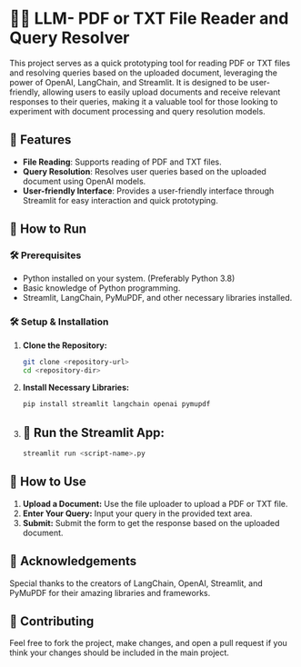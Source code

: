 # 🦜🔗 LLM- PDF or TXT File Reader and Query Resolver

This project serves as a quick prototyping tool for reading PDF or TXT files and resolving queries based on the uploaded document, leveraging the power of OpenAI, LangChain, and Streamlit. It is designed to be user-friendly, allowing users to easily upload documents and receive relevant responses to their queries, making it a valuable tool for those looking to experiment with document processing and query resolution models.

## 🌟 Features
- **File Reading**: Supports reading of PDF and TXT files.
- **Query Resolution**: Resolves user queries based on the uploaded document using OpenAI models.
- **User-friendly Interface**: Provides a user-friendly interface through Streamlit for easy interaction and quick prototyping.

## 🚀 How to Run
### 🛠️ Prerequisites
- Python installed on your system. (Preferably Python 3.8)
- Basic knowledge of Python programming.
- Streamlit, LangChain, PyMuPDF, and other necessary libraries installed.

### 🛠️ Setup & Installation
1. **Clone the Repository:**
   ```sh
   git clone <repository-url>
   cd <repository-dir>  
2. **Install Necessary Libraries:**
   ```sh
   pip install streamlit langchain openai pymupdf
3. ## 🚀 Run the Streamlit App:
   ```sh
   streamlit run <script-name>.py

## 📘 How to Use
1. **Upload a Document:** Use the file uploader to upload a PDF or TXT file.
2. **Enter Your Query:** Input your query in the provided text area.
3. **Submit:** Submit the form to get the response based on the uploaded document.

## 🙏 Acknowledgements
Special thanks to the creators of LangChain, OpenAI, Streamlit, and PyMuPDF for their amazing libraries and frameworks.

## 🤝 Contributing
Feel free to fork the project, make changes, and open a pull request if you think your changes should be included in the main project.



